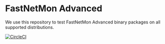 # FastNetMon Advanced
We use this repository to test FastNetMon Advanced binary packages on all supported distributions. 

[![CircleCI](https://circleci.com/gh/FastNetMon/fastnetmon-advanced-packages/tree/main.svg?style=svg)](https://circleci.com/gh/FastNetMon/fastnetmon-advanced-packages/tree/main)
 

